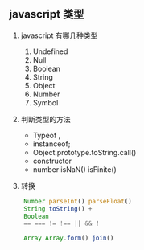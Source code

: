 ## javascript 类型

1. javascript 有哪几种类型
    1. Undefined
    2. Null
    3. Boolean
    4. String 
    5. Object 
    6. Number
    7. Symbol
2. 判断类型的方法
    - Typeof ,
    - instanceof;
    - Object.prototype.toString.call()
    - constructor
    - number isNaN() isFinite()

3. 转换
``` javascript 
    Number parseInt() parseFloat() 
    String toString() +
    Boolean 
    == === != !== || && !

    Array Array.form() join()

```
